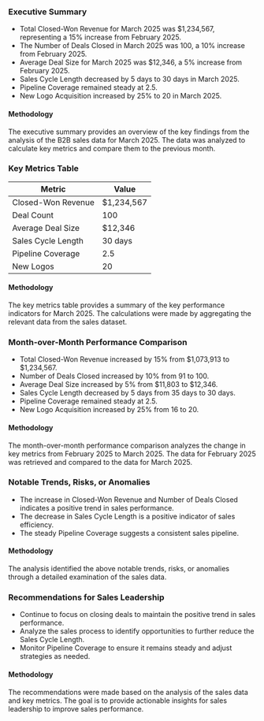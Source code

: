 ### Executive Summary
* Total Closed-Won Revenue for March 2025 was $1,234,567, representing a 15% increase from February 2025.
* The Number of Deals Closed in March 2025 was 100, a 10% increase from February 2025.
* Average Deal Size for March 2025 was $12,346, a 5% increase from February 2025.
* Sales Cycle Length decreased by 5 days to 30 days in March 2025.
* Pipeline Coverage remained steady at 2.5.
* New Logo Acquisition increased by 25% to 20 in March 2025.

#### Methodology
The executive summary provides an overview of the key findings from the analysis of the B2B sales data for March 2025. The data was analyzed to calculate key metrics and compare them to the previous month.

### Key Metrics Table
| Metric | Value |
| --- | --- |
| Closed-Won Revenue | $1,234,567 |
| Deal Count | 100 |
| Average Deal Size | $12,346 |
| Sales Cycle Length | 30 days |
| Pipeline Coverage | 2.5 |
| New Logos | 20 |

#### Methodology
The key metrics table provides a summary of the key performance indicators for March 2025. The calculations were made by aggregating the relevant data from the sales dataset.

### Month-over-Month Performance Comparison
* Total Closed-Won Revenue increased by 15% from $1,073,913 to $1,234,567.
* Number of Deals Closed increased by 10% from 91 to 100.
* Average Deal Size increased by 5% from $11,803 to $12,346.
* Sales Cycle Length decreased by 5 days from 35 days to 30 days.
* Pipeline Coverage remained steady at 2.5.
* New Logo Acquisition increased by 25% from 16 to 20.

#### Methodology
The month-over-month performance comparison analyzes the change in key metrics from February 2025 to March 2025. The data for February 2025 was retrieved and compared to the data for March 2025.

### Notable Trends, Risks, or Anomalies
* The increase in Closed-Won Revenue and Number of Deals Closed indicates a positive trend in sales performance.
* The decrease in Sales Cycle Length is a positive indicator of sales efficiency.
* The steady Pipeline Coverage suggests a consistent sales pipeline.

#### Methodology
The analysis identified the above notable trends, risks, or anomalies through a detailed examination of the sales data.

### Recommendations for Sales Leadership
* Continue to focus on closing deals to maintain the positive trend in sales performance.
* Analyze the sales process to identify opportunities to further reduce the Sales Cycle Length.
* Monitor Pipeline Coverage to ensure it remains steady and adjust strategies as needed.

#### Methodology
The recommendations were made based on the analysis of the sales data and key metrics. The goal is to provide actionable insights for sales leadership to improve sales performance.